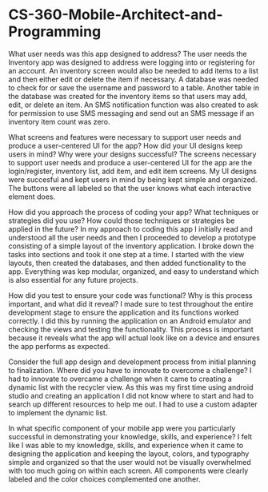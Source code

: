 # CS-360-Mobile-Architect-and-Programming

What user needs was this app designed to address?
The user needs the Inventory app was designed to address were logging into or registering for an account. An inventory screen would also be needed to add items to a list and then either edit or delete the item if necessary. A database was needed to check for or save the username and password to a table. Another table in the database was created for the inventory items so that users may add, edit, or delete an item. An SMS notification function was also created to ask for permission to use SMS messaging and send out an SMS message if an inventory item count was zero.  

What screens and features were necessary to support user needs and produce a user-centered UI for the app? How did your UI designs keep users in mind? Why were your designs successful?
The screens necessary to support user needs and produce a user-centered UI for the app are the login/register, inventory list, add item, and edit item screens. My UI designs were succesful and kept users in mind by being kept simple and organized. The buttons were all labeled so that the user knows what each interactive element does.

How did you approach the process of coding your app? What techniques or strategies did you use? How could those techniques or strategies be applied in the future?
In my approach to coding this app I initially read and understood all the user needs and then I proceeded to develop a prototype consisting of a simple layout of the inventory application. I broke down the tasks into sections and took it one step at a time. I started with the view layouts, then created the databases, and then added functionality to the app. Everything was kep modular, organized, and easy to understand which is also essential for any future projects. 

How did you test to ensure your code was functional? Why is this process important, and what did it reveal?
I made sure to test throughout the entire development stage to ensure the application and its functions worked correctly. I did this by running the application on an Android emulator and checking the views and testing the functionality. This process is important because it reveals what the app will actual look like on a device and ensures the app performs as expected.

Consider the full app design and development process from initial planning to finalization. Where did you have to innovate to overcome a challenge?
I had to innovate to overcame a challenge when it came to creating a dynamic list with the recycler view. As this was my first time using android studio and creating an application I did not know where to start and had to search up different resources to help me out. I had to use a custom adapter to implement the dynamic list.

In what specific component of your mobile app were you particularly successful in demonstrating your knowledge, skills, and experience?
I felt like I was able to my knowledge, skills, and experience when it came to designing the application and keeping the layout, colors, and typography simple and organized so that the user would not be visually overwhelmed with too much going on within each screen. All components were clearly labeled and the color choices complemented one another. 
